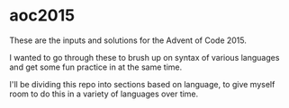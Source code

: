 # aoc2015

These are the inputs and solutions for the Advent of Code 2015.

I wanted to go through these to brush up on syntax of various languages and
get some fun practice in at the same time.

I'll be dividing this repo into sections based on language, to give myself room
to do this in a variety of languages over time.
